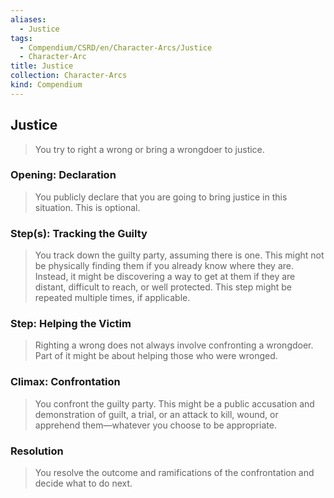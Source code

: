 ```yaml
---
aliases:
  - Justice
tags:
  - Compendium/CSRD/en/Character-Arcs/Justice
  - Character-Arc
title: Justice
collection: Character-Arcs
kind: Compendium
---
```

## Justice
>You try to right a wrong or bring a wrongdoer to justice. 
### Opening: Declaration  
>You publicly declare that you are going to bring justice in this situation. This is optional.
### Step(s): Tracking the Guilty  
>You track down the guilty party, assuming there is one. This might not be physically finding them if you already know where they are. Instead, it might be discovering a way to get at them if they are distant, difficult to reach, or well protected. This step might be repeated multiple times, if applicable.
### Step: Helping the Victim  
>Righting a wrong does not always involve confronting a wrongdoer. Part of it might be about helping those who were wronged.
### Climax: Confrontation  
>You confront the guilty party. This might be a public accusation and demonstration of guilt, a trial, or an attack to kill, wound, or apprehend them—whatever you choose to be appropriate. 
### Resolution  
>You resolve the outcome and ramifications of the confrontation and decide what to do next.